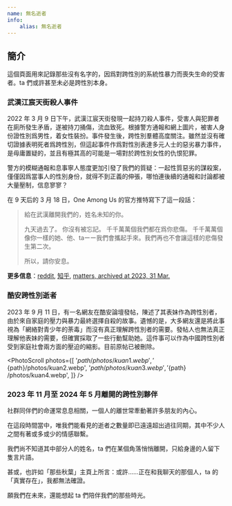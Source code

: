 ```yaml
---
name: 無名逝者
info:
    alias: 無名逝者
---
```


## 簡介

這個頁面用來記錄那些沒有名字的，因爲對跨性別的系統性暴力而喪失生命的受害者。ta 們或許甚至未必是跨性別本身。

### 武漢江宸天街殺人事件

2022 年 3 月 9 日下午，武漢江宸天街發現一起持刀殺人事件，受害人與犯罪者在廁所發生矛盾，遂被持刀捅傷，流血致死。根據警方通報和網上圖片，被害人身份證性別爲男性，着女性裝扮。事件發生後，跨性別羣體高度關注。雖然並沒有確切證據表明死者爲跨性別，但這起事件作爲對性別表達多元人士的惡劣暴力事件，是毋庸置疑的，並且有極其高的可能是一場對於跨性別女性的仇恨犯罪。

警方的模糊通報和息事寧人態度更加引發了我們的質疑：一起性質惡劣的謀殺案，僅僅因爲當事人的性別身份，就得不到正義的伸張，哪怕連後續的通報和討論都被大量壓制，信息寥寥？

在 9 天后的 3 月 18 日，One Among Us 的官方推特寫下了這一段話：

> 給在武漢離開我們的，姓名未知的你。
>
> 九天過去了。
> 你沒有被忘記。
> 千千萬萬個我們都在爲你悲傷。
> 千千萬萬個像你一樣的她、他、taーー我們會攜起手來。我們再也不會讓這樣的悲傷發生第二次。
>
> 所以，請你安息。

**更多信息**：[reddit](https://www.reddit.com/r/China_irl/comments/tb0sen/%E6%AD%A6%E6%B1%89%E5%A4%A9%E8%A1%97%E5%8F%91%E7%94%9F%E6%9D%80%E4%BA%BA%E6%A1%88%E7%96%91%E4%BC%BC%E6%98%AF%E5%AF%B9%E8%B7%A8%E6%80%A7%E5%88%AB%E5%A5%B3%E6%80%A7%E7%9A%84%E4%BB%87%E6%81%A8%E7%8A%AF%E7%BD%AA%E7%9B%B8%E5%85%B3%E8%AF%9D%E9%A2%98%E5%92%8C%E5%BE%AE%E5%8D%9A%E6%AD%A3%E8%A2%AB%E5%A4%A7%E9%87%8F%E5%88%A0%E9%99%A4/), [知乎](https://zhuanlan.zhihu.com/p/478944139), [matters, archived at 2023, 31 Mar.](https://web.archive.org/web/20230331121307/https://matters.news/@cprpoffice/254661-%E6%AD%A6%E6%B1%89%E5%A4%A9%E8%A1%97%E6%9D%80%E4%BA%BA%E6%A1%88%E5%88%9D%E6%AD%A5%E6%8E%A2%E7%A9%B6-%E6%AD%BB%E8%80%85%E5%88%B0%E5%BA%95%E6%98%AF%E4%B8%8D%E6%98%AF%E8%B7%A8%E6%80%A7%E5%88%AB%E5%A5%B3%E6%80%A7-bafyreicv5icunxpsd2jxfdfkxhk5p4waxyxge7c4cvektwtyzkjfqjoreu)

### 酷安跨性別逝者

2023 年 9 月 11 日，有一名網友在酷安論壇發帖，陳述了其表妹作為跨性別者，由於來自家庭的壓力與暴力最終選擇自殺的故事。遺憾的是，大多網友還是將此事視為「網絡對青少年的荼毒」而沒有真正理解跨性別者的需要。發帖人也無法真正理解他表妹的需要，但確實採取了一些行動幫助她。這件事可以作為中國跨性別者受到家庭社會兩方面的壓迫的縮影。目前原帖已被刪除。

<PhotoScroll photos={[ '${path}/photos/kuan1.webp', '${path}/photos/kuan2.webp',  '${path}/photos/kuan3.webp',  '${path} /photos/kuan4.webp', ]} />

### 2023 年 11 月至 2024 年 5 月離開的跨性別夥伴

社群同伴們的命運常息息相關，一個人的離世常牽動著許多朋友的內心。

在這段時間當中，唯我們能看見的逝者之數量即已遠遠超出過往同期，其中不少人之間有著或多或少的情感聯繫。

我們尚不知道其中部分人的姓名，ta 們在某個角落悄悄離開，只給身邊的人留下隻言片語。

甚或，也許如「那些秋葉」主頁上所言：或許……正在和我聊天的那個人，ta 的「真實存在」，我都無法確證。

願我們在未來，還能想起 ta 們陪伴我們的那些時光。
